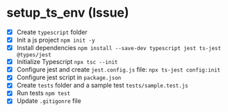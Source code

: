 # setup_ts_env (Issue)

- [x] Create `typescript` folder
- [x] Init a js project `npm init -y`
- [x] Install dependencies `npm install --save-dev typescript jest ts-jest @types/jest`
- [x] Initialize Typescript `npx tsc --init`
- [x] Configure jest and create `jest.config.js` file: `npx ts-jest config:init`
- [x] Configure jest script in `package.json`
- [x] Create `tests` folder and a sample test `tests/sample.test.js`
- [x] Run tests `npm test`
- [x] Update `.gitigonre` file
